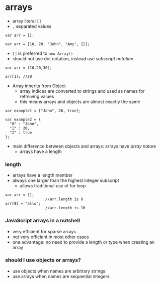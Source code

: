 # arrays
* array literal `[]`
* `,` separated values

```
var arr = [];

var arr = [10, 20, "John", "Amy", {}];
```


* `[]` is preferred to `new Array()`
* should not use dot notation, instead use *subscript notation*
```
var arr = [10,20,30];

arr[1]; //20
```

* Array inherits from Object
  * array indices are converted to strings and used as names for retreiving values
  * this means arrays and objects are almost exactly the same
```
var example1 = ["John", 20, true];

var example2 = {
  "0" : "John",
  "1" : 20,
  "2" : true
};
```

* main difference between objects and arrays: arrays have *array nature*
  * arrays have a length

### length
* arrays have a length member
* always one larger than the highest integer subscript
  * allows traditional use of for loop
```
var arr = [];
                  //arr.length is 0
arr[9] = "allo";
                  //arr.length is 10

```


### JavaScript arrays in a nutshell
* very efficient for sparse arrays
* not very efficient in most other cases
* one advantage: no need to provide a length or type when creating an array


### should I use objects or arrays?
* use objects when names are arbitrary strings
* use arrays when names are sequential integers

 
